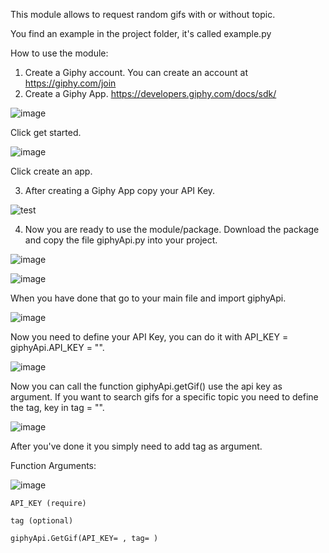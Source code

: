 This module allows to request random gifs with or without topic.

You find an example in the project folder, it's called example.py

How to use the module:

1. Create a Giphy account. You can create an account at https://giphy.com/join 
2. Create a Giphy App. https://developers.giphy.com/docs/sdk/


![image](https://user-images.githubusercontent.com/42913703/85049731-66227880-b195-11ea-8972-4c2787ad43b1.png)

Click get started.

![image](https://user-images.githubusercontent.com/42913703/85049843-85210a80-b195-11ea-8dbe-b5abf8f79a36.png)

Click create an app.



3. After creating a Giphy App copy your API Key. 

![test](https://user-images.githubusercontent.com/42913703/85050288-2314d500-b196-11ea-8e93-c66981b1cc5d.png)



4. Now you are ready to use the module/package. Download the package and copy the file giphyApi.py into your project.

![image](https://user-images.githubusercontent.com/42913703/85050498-7850e680-b196-11ea-961a-cf9fe45a5958.png)

![image](https://user-images.githubusercontent.com/42913703/85051053-4c823080-b197-11ea-8cc5-e7f5de71a126.png)

When you have done that go to your main file and import giphyApi.

![image](https://user-images.githubusercontent.com/42913703/85050582-9ae2ff80-b196-11ea-81b0-31761382e380.png)


Now you need to define your API Key, you can do it with API_KEY = giphyApi.API_KEY = "".

![image](https://user-images.githubusercontent.com/42913703/85050752-d7166000-b196-11ea-8cb9-9e3bbbfc90dd.png)


Now you can call the function giphyApi.getGif() use the api key as argument.
If you want to search gifs for a specific topic you need to define the tag, key in tag = "".

![image](https://user-images.githubusercontent.com/42913703/85050984-35dbd980-b197-11ea-8c52-6170f4306f05.png)


After you've done it you simply need to add tag as argument.




Function Arguments:

![image](https://user-images.githubusercontent.com/42913703/85050889-16dd4780-b197-11ea-9d5c-a92d71dc0ce6.png)




	API_KEY (require)

	tag (optional)
  
 	giphyApi.GetGif(API_KEY= , tag= )
  
